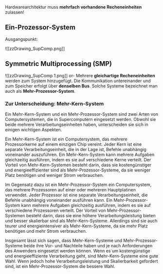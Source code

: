 
Hardwarearchitektur muss **mehrfach vorhandene Recheneinheiten** zulassen!

## Ein-Prozessor-System

Ausgangspunkt:

![[zzDrawing_SupComp.png]]



## Symmetric Multiprocessing (SMP)

![[zzDrawing_SupComp 1.png]]
or-
Mehrere **gleichartige Recheneinheiten** werden zum System hinzugefügt.
Die Kommunikation untereinander und zum Speicher erfolgt über **denselben Bus**.
Solche Systeme bezeichnet man auch als **Mehr-Prozessor-System**.

### Zur Unterscheidung: Mehr-Kern-System
Ein Mehr-Kern-System und ein Mehr-Prozessor-System sind zwei Arten von Computersystemen, die in Supercomputern eingesetzt werden. Obwohl sie beide mehrere Verarbeitungseinheiten haben, unterscheiden sie sich in einigen wichtigen Aspekten.

Ein Mehr-Kern-System ist ein Computersystem, das mehrere Prozessorkerne auf einem einzigen Chip vereint. Jeder Kern ist eine separate Verarbeitungseinheit, die in der Lage ist, Befehle unabhängig voneinander auszuführen. Ein Mehr-Kern-System kann mehrere Aufgaben gleichzeitig ausführen, indem es sie auf verschiedene Kerne verteilt. Der Vorteil von Mehr-Kern-Systemen besteht darin, dass sie kostengünstiger und energieeffizienter sind als Mehr-Prozessor-Systeme, da sie weniger Platz benötigen und weniger Strom verbrauchen.

Im Gegensatz dazu ist ein Mehr-Prozessor-System ein Computersystem, das mehrere Prozessoren auf einer oder mehreren Hauptplatinen verwendet. Jeder Prozessor ist eine separate Verarbeitungseinheit, die Befehle unabhängig voneinander ausführen kann. Ein Mehr-Prozessor-System kann mehrere Aufgaben gleichzeitig ausführen, indem es sie auf verschiedene Prozessoren verteilt. Der Vorteil von Mehr-Prozessor-Systemen besteht darin, dass sie eine höhere Verarbeitungsleistung bieten und besser skalierbar sind als Mehr-Kern-Systeme. Allerdings sind sie auch teurer und energieintensiver als Mehr-Kern-Systeme, da sie mehr Platz benötigen und mehr Strom verbrauchen.

Insgesamt lässt sich sagen, dass Mehr-Kern-Systeme und Mehr-Prozessor-Systeme beide ihre Vor- und Nachteile haben und je nach Anforderungen des Anwenders eingesetzt werden können. Wenn es um kostengünstige und energieeffiziente Verarbeitung geht, sind Mehr-Kern-Systeme eine gute Wahl. Wenn jedoch hohe Verarbeitungsleistung und Skalierbarkeit gefordert sind, ist ein Mehr-Prozessor-System die bessere Wahl.

